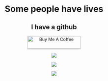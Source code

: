<h1 align="center">
Some people have lives
</h1>
<h2 align="center">
I have a github
</h2>
<p align="center">  
<a href="https://www.buymeacoffee.com/habitualdev" target="_blank"><img src="https://www.buymeacoffee.com/assets/img/custom_images/orange_img.png" alt="Buy Me A Coffee" align="center" style="height: 41px !important;width: 174px !important;box-shadow: 0px 3px 2px 0px rgba(190, 190, 190, 0.5) !important;-webkit-box-shadow: 0px 3px 2px 0px rgba(190, 190, 190, 0.5) !important;" ></a>
</p>

<p align="center">  
<img  align="center"  src="https://github-readme-stats.vercel.app/api?username=habitualdev&theme=blue-green">
</p>

<p align="center">
<img  align="center"  src="https://github-readme-streak-stats.herokuapp.com/?user=habitualdev&theme=blue-green">
</p>

<p align="center"> 
<img  align="center"  src="https://github-profile-trophy.vercel.app/?username=habitualdev&row=1">
</p>
